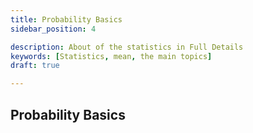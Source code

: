 ```yaml
---
title: Probability Basics
sidebar_position: 4

description: About of the statistics in Full Details
keywords: [Statistics, mean, the main topics]
draft: true

---
```

## Probability Basics
